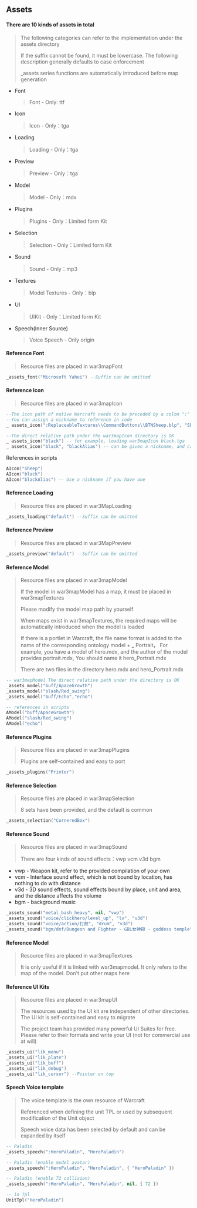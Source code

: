 ## Assets

#### There are 10 kinds of assets in total

> The following categories can refer to the implementation under the assets directory
>
> If the suffix cannot be found, it must be lowercase. The following description generally defaults to case enforcement
>
> _assets series functions are automatically introduced before map generation

* Font
  > Font - Only: ttf
* Icon
  > Icon - Only：tga
* Loading
  > Loading - Only：tga
* Preview
  > Preview - Only：tga
* Model
  > Model - Only：mdx
* Plugins
  > Plugins - Only：Limited form Kit
* Selection
  > Selection - Only：Limited form Kit
* Sound
  > Sound - Only：mp3
* Textures
  > Model Textures - Only：blp
* UI
  > UIKit - Only：Limited form Kit
* Speech(Inner Source)
  > Voice Speech - Only origin

#### Reference Font

> Resource files are placed in war3mapFont

```lua
_assets_font("Microsoft Yahei") --Suffix can be omitted
```

#### Reference Icon

> Resource files are placed in war3mapIcon

```lua
--The icon path of native Warcraft needs to be preceded by a colon ":"
--You can assign a nickname to reference in code
_ assets_icon(":ReplaceableTextures\\CommandButtons\\BTNSheep.blp", "Sheep")

--The direct relative path under the war3mapIcon directory is OK
_ assets_icon("black") -- for example, loading war3mapIcon black.tga
_ assets_icon("black", "blackAlias") -- can be given a nickname, and can be referenced in the code later
```

References in scripts

```lua
AIcon("Sheep")
AIcon("black")
AIcon("blackAlias") -- Use a nickname if you have one
```

#### Reference Loading

> Resource files are placed in war3MapLoading

```lua
_assets_loading("default") --Suffix can be omitted
```

#### Reference Preview

> Resource files are placed in war3MapPreview

```lua
_assets_preview("default") --Suffix can be omitted
```

#### Reference Model

> Resource files are placed in war3mapModel
>
> If the model in war3mapModel has a map, it must be placed in war3mapTextures
>
> Please modify the model map path by yourself
>
> When maps exist in war3mapTextures, the required maps will be automatically introduced when the model is loaded
>
> If there is a portlet in Warcraft, the file name format is added to the name of the corresponding ontology model + _
> Portrait，
> For example, you have a model of hero.mdx, and the author of the model provides portrait.mdx,
> You should name it hero_Portrait.mdx
>
> There are two files in the directory hero.mdx and hero_Portrait.mdx

```lua
-- war3mapModel The direct relative path under the directory is OK
_assets_model("buff/ApaceGrowth")
_assets_model("slash/Red_swing")
_assets_model("buff/Echo","echo")
```

```lua
-- references in scripts
AModel("buff/ApaceGrowth")
AModel("slash/Red_swing")
AModel("echo")
```

#### Reference Plugins

> Resource files are placed in war3mapPlugins
>
> Plugins are self-contained and easy to port

```lua
_assets_plugins("Printer")
```

#### Reference Selection

> Resource files are placed in war3mapSelection
>
> 8 sets have been provided, and the default is common

```lua
_assets_selection("CorneredBox")
```

#### Reference Sound

> Resource files are placed in war3mapSound
>
> There are four kinds of sound effects：vwp vcm v3d bgm

* vwp - Weapon kit, refer to the provided compilation of your own
* vcm - Interface sound effect, which is not bound by location, has nothing to do with distance
* v3d - 3D sound effects, sound effects bound by place, unit and area, and the distance affects the volume
* bgm - background music

```lua
_assets_sound("metal_bash_heavy", nil, "vwp")
_assets_sound("voice/clickhero/level_up", "lv", "v3d")
_assets_sound("voice/action/打鼓", "drum", "v3d")
_assets_sound("bgm/dnf/Dungeon and Fighter - GBL女神殿 - goddess temple", "gbl", "bgm")
```

#### Reference Model

> Resource files are placed in war3mapTextures
>
> It is only useful if it is linked with war3mapmodel. It only refers to the map of the model. Don't put other maps here

#### Reference UI Kits

> Resource files are placed in war3mapUI
>
> The resources used by the UI kit are independent of other directories. The UI kit is self-contained and easy to
> migrate
>
> The project team has provided many powerful UI Suites for free. Please refer to their formats and write your UI (not
> for commercial use at will)

```lua
_assets_ui("lik_menu")
_assets_ui("lik_plate")
_assets_ui("lik_buff")
_assets_ui("lik_debug")
_assets_ui("lik_cursor") --Pointer on top
```

#### Speech Voice template

> The voice template is the own resource of Warcraft
>
> Referenced when defining the unit TPL or used by subsequent modification of the Unit object
>
> Speech voice data has been selected by default and can be expanded by itself

```lua
-- Paladin
_assets_speech(":HeroPaladin", "HeroPaladin")

-- Paladin (enable model avatar)
_assets_speech(":HeroPaladin", "HeroPaladin", { "HeroPaladin" })

-- Paladin (enable 72 collision)
_assets_speech(":HeroPaladin", "HeroPaladin", nil, { 72 })

-- in Tpl
UnitTpl("HeroPaladin")
```
